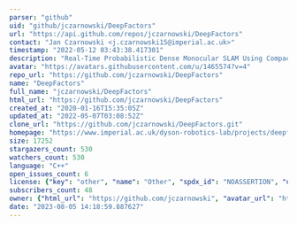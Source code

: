```yaml
---
parser: "github"
uid: "github/jczarnowski/DeepFactors"
url: "https://api.github.com/repos/jczarnowski/DeepFactors"
contact: "Jan Czarnowski <j.czarnowski15@imperial.ac.uk>"
timestamp: "2022-05-12 03:43:38.417301"
description: "Real-Time Probabilistic Dense Monocular SLAM Using Compact Code Representation"
avatar: "https://avatars.githubusercontent.com/u/1465574?v=4"
repo_url: "https://github.com/jczarnowski/DeepFactors"
name: "DeepFactors"
full_name: "jczarnowski/DeepFactors"
html_url: "https://github.com/jczarnowski/DeepFactors"
created_at: "2020-01-16T15:35:05Z"
updated_at: "2022-05-07T03:08:52Z"
clone_url: "https://github.com/jczarnowski/DeepFactors.git"
homepage: "https://www.imperial.ac.uk/dyson-robotics-lab/projects/deepfactors"
size: 17252
stargazers_count: 530
watchers_count: 530
language: "C++"
open_issues_count: 6
license: {"key": "other", "name": "Other", "spdx_id": "NOASSERTION", "url": null, "node_id": "MDc6TGljZW5zZTA="}
subscribers_count: 48
owner: {"html_url": "https://github.com/jczarnowski", "avatar_url": "https://avatars.githubusercontent.com/u/1465574?v=4", "login": "jczarnowski", "type": "User"}
date: "2023-08-05 14:18:59.887627"
---
```

